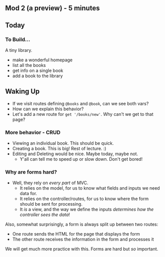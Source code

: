 ## Mod 2 (a preview) - 5 minutes

## Today

### To Build...

A tiny library.

* make a wonderful homepage
* list all the books
* get info on a single book
* add a book to the library

## Waking Up

* If we visit routes defining `@books` and `@book`, can we see both vars?
* How can we explain this behavior?
* Let's add a new route for `get '/books/new'`. Why can't we get to that page?

### More behavior - CRUD

* Viewing an individual book. This should be quick.
* Creating a book. This is big! Rest of lecture. :)
* Editing and Deleting would be nice. Maybe today, maybe not.
  * Y'all can tell me to speed up or slow down. Don't get bored!


### Why are forms hard?

* Well, they rely on _every part_ of MVC.
  * It relies on the model, for us to know what fields and inputs we need data for.
  * It relies on the controller/routes, for us to know where the form should be sent for processing.
  * It _is_ a view, and the way we define the inputs *determines how the controller sees the data*!

Also, somewhat surprisingly, a form is always split up between two routes:
  * One route sends the HTML for the page that displays the form
  * The other route receives the information in the form and processes it

We will get much more practice with this. Forms are hard but _so_ important.
